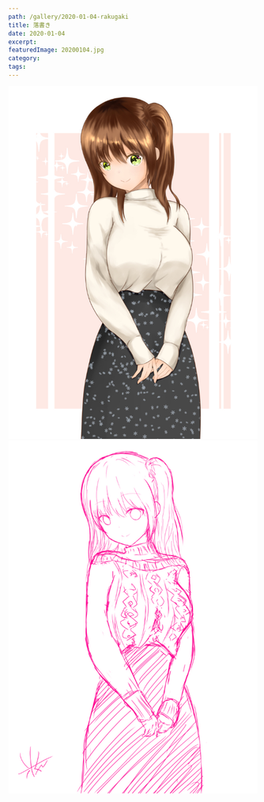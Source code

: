```yaml
---
path: /gallery/2020-01-04-rakugaki
title: 落書き
date: 2020-01-04
excerpt: 
featuredImage: 20200104.jpg
category: 
tags: 
---
```


![](20200104.jpg)
![](20200101-draft.jpg)
